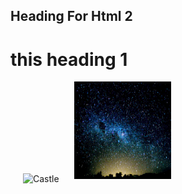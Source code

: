 ## Heading For Html 2
# this heading 1
<img style="margin: 0 0 5px 20px;" src="https://htmlg.com/images/demo-image.jpg" alt="Castle" width="155" height="156" />
<img style="margin: 0 0 5px 20px;" src="https://github.com/Hygenixta/Readme-Test/blob/main/pict/bintang.gif?raw=true" alt="Castle" width="155" height="156" />